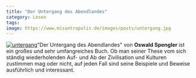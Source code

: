 ```yaml
---
title: "Der Untergang des Abendlandes"
category: Lesen
tags: 
image: https://www.misantropolis.de/images/posts/untergang.jpg
---
```


[![](http://www.misantropolis.de/wp-content/uploads/2008/04/untergang.jpg "untergang")](http://www.misantropolis.de/wp-content/uploads/2008/04/untergang.jpg)"Der Untergang des Abendlandes" von **Oswald Spengler** ist ein großes und sehr umfangreiches Buch. Ob man seiner These vom sich ständig wiederholenden Auf- und Ab der Zivilisation und Kulturen zustimmen mag oder nicht, auf jeden Fall sind seine Beispiele und Beweise ausführlich und interessant.